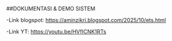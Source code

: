 ##DOKUMENTASI & DEMO SISTEM

-Link blogspot:
https://aminzikri.blogspot.com/2025/10/ets.html

-Link YT:
https://youtu.be/HVfICNK1RTs
